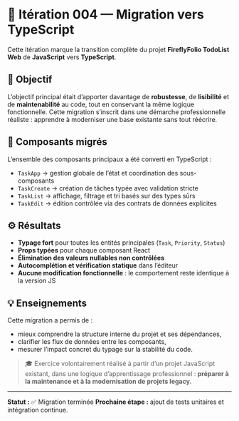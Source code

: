 # 🦋 Itération 004 — Migration vers TypeScript

Cette itération marque la transition complète du projet **FireflyFolio TodoList Web** de **JavaScript** vers **TypeScript**.

## 🎯 Objectif

L’objectif principal était d’apporter davantage de **robustesse**, de **lisibilité** et de **maintenabilité** au code, tout en conservant la même logique fonctionnelle.
Cette migration s’inscrit dans une démarche professionnelle réaliste : apprendre à moderniser une base existante sans tout réécrire.

## 🧩 Composants migrés

L’ensemble des composants principaux a été converti en TypeScript :

- `TaskApp` → gestion globale de l’état et coordination des sous-composants
- `TaskCreate` → création de tâches typée avec validation stricte
- `TaskList` → affichage, filtrage et tri basés sur des types sûrs
- `TaskEdit` → édition contrôlée via des contrats de données explicites

## ⚙️ Résultats

- **Typage fort** pour toutes les entités principales (`Task`, `Priority`, `Status`)
- **Props typées** pour chaque composant React
- **Élimination des valeurs nullables non contrôlées**
- **Autocomplétion et vérification statique** dans l’éditeur
- **Aucune modification fonctionnelle** : le comportement reste identique à la version JS

## 💡 Enseignements

Cette migration a permis de :
- mieux comprendre la structure interne du projet et ses dépendances,
- clarifier les flux de données entre les composants,
- mesurer l’impact concret du typage sur la stabilité du code.

> 🎓 Exercice volontairement réalisé à partir d’un projet JavaScript existant, dans une logique d’apprentissage professionnel : **préparer à la maintenance et à la modernisation de projets legacy.**

---

**Statut :** ✅ Migration terminée
**Prochaine étape :** ajout de tests unitaires et intégration continue.
